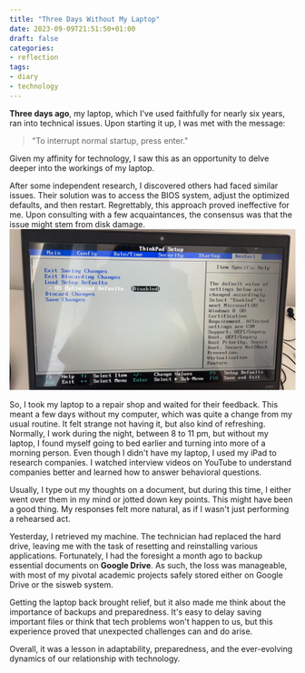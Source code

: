 ```yaml
---
title: "Three Days Without My Laptop"
date: 2023-09-09T21:51:50+01:00
draft: false
categories:
- reflection
tags:
- diary
- technology
---
```

**Three days ago**, my laptop, which I've used faithfully for nearly six years, ran into technical issues. Upon starting it up, I was met with the message:
> "To interrupt normal startup, press enter."

Given my affinity for technology, I saw this as an opportunity to delve deeper into the workings of my laptop.

After some independent research, I discovered others had faced similar issues. Their solution was to access the BIOS system, adjust the optimized defaults, and then restart. Regrettably, this approach proved ineffective for me. Upon consulting with a few acquaintances, the consensus was that the issue might stem from disk damage.
![](/images/laptop.jpg)

So, I took my laptop to a repair shop and waited for their feedback. This meant a few days without my computer, which was quite a change from my usual routine. It felt strange not having it, but also kind of refreshing. Normally, I work during the night, between 8 to 11 pm, but without my laptop, I found myself going to bed earlier and turning into more of a morning person.
Even though I didn't have my laptop, I used my iPad to research companies. I watched interview videos on YouTube to understand companies better and learned how to answer behavioral questions. 

Usually, I type out my thoughts on a document, but during this time, I either went over them in my mind or jotted down key points. This might have been a good thing. My responses felt more natural, as if I wasn't just performing a rehearsed act.

Yesterday, I retrieved my machine. The technician had replaced the hard drive, leaving me with the task of resetting and reinstalling various applications. Fortunately, I had the foresight a month ago to backup essential documents on **Google Drive**. As such, the loss was manageable, with most of my pivotal academic projects safely stored either on Google Drive or the sisweb system. 

Getting the laptop back brought relief, but it also made me think about the importance of backups and preparedness.
It's easy to delay saving important files or think that tech problems won't happen to us, 
but this experience proved that unexpected challenges can and do arise. 

Overall, it was a lesson in adaptability, preparedness, and the ever-evolving dynamics of our relationship with technology. 

